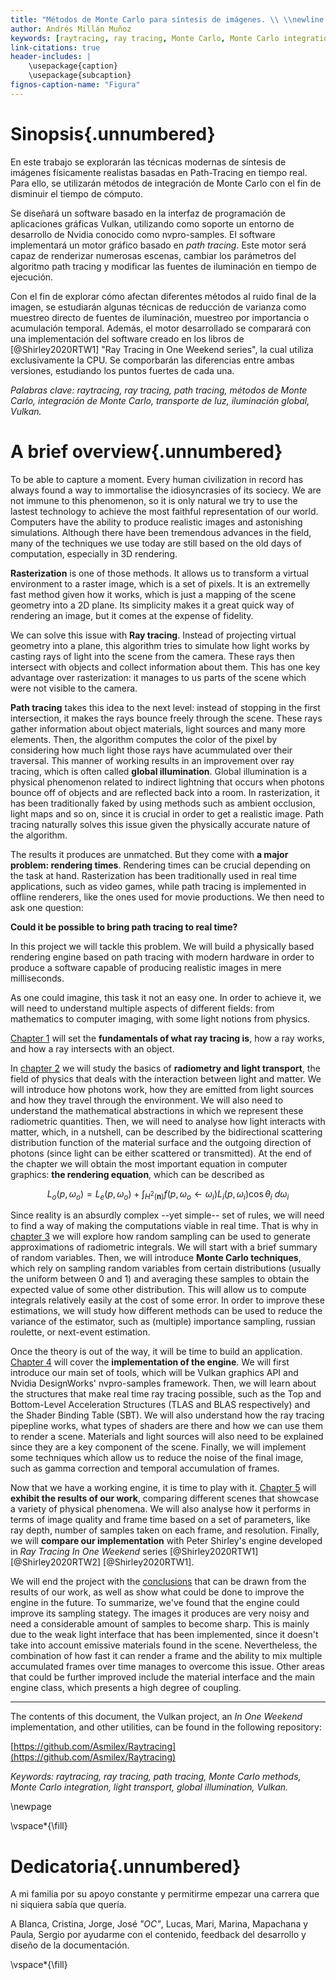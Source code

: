 ```yaml
---
title: "Métodos de Monte Carlo para síntesis de imágenes. \\ \\newline \\Large Análisis teórico e implementaciones basadas en path tracing acelerado por hardware"
author: Andrés Millán Muñoz
keywords: [raytracing, ray tracing, Monte Carlo, Monte Carlo integration, radiometry, path tracing, Vulkan]
link-citations: true
header-includes: |
    \usepackage{caption}
    \usepackage{subcaption}
fignos-caption-name: "Figura"
---
```


# Sinopsis{.unnumbered}

En este trabajo se explorarán las técnicas modernas de síntesis de imágenes físicamente realistas basadas en Path-Tracing en tiempo real. Para ello, se utilizarán métodos de integración de Monte Carlo con el fin de disminuir el tiempo de cómputo.

Se diseñará un software basado en la interfaz de programación de aplicaciones gráficas Vulkan, utilizando como soporte un entorno de desarrollo de Nvidia conocido como nvpro-samples. El software implementará un motor gráfico basado en *path tracing*. Este motor será capaz de renderizar numerosas escenas, cambiar los parámetros del algoritmo path tracing y modificar las fuentes de iluminación en tiempo de ejecución.

Con el fin de explorar cómo afectan diferentes métodos al ruido final de la imagen, se estudiarán algunas técnicas de reducción de varianza como muestreo directo de fuentes de iluminación, muestreo por importancia o acumulación temporal. Además, el motor desarrollado se comparará con una implementación del software creado en los libros de [@Shirley2020RTW1] "Ray Tracing in One Weekend series", la cual utiliza exclusivamente la CPU. Se comporbarán las diferencias entre ambas versiones, estudiando los puntos fuertes de cada una.

*Palabras clave: raytracing, ray tracing, path tracing, métodos de Monte Carlo, integración de Monte Carlo, transporte de luz, iluminación global, Vulkan.*


# A brief overview{.unnumbered}

<!-- LTeX: language=en -->

To be able to capture a moment. Every human civilization in record has always found a way to immortalise the idiosyncrasies of its sociecy. We are not immune to this phenomenon, so it is only natural we try to use the lastest technology to achieve the most faithful representation of our world. Computers have the ability to produce realistic images and astonishing simulations. Although there have been tremendous advances in the field, many of the techniques we use today are still based on the old days of computation, especially in 3D rendering.

**Rasterization** is one of those methods. It allows us to transform a virtual environment to a raster image, which is a set of pixels. It is an extremelly fast method given how it works, which is just a mapping of the scene geometry into a 2D plane. Its simplicity makes it a great quick way of rendering an image, but it comes at the expense of fidelity.

We can solve this issue with **Ray tracing**. Instead of projecting virtual geometry into a plane, this algorithm tries to simulate how light works by casting rays of light into the scene from the camera. These rays then intersect with objects and collect information about them. This has one key advantage over rasterization: it manages to us parts of the scene which were not visible to the camera.

**Path tracing** takes this idea to the next level: instead of stopping in the first intersection, it makes the rays bounce freely through the scene. These rays gather information about object materials, light sources and many more elements. Then, the algorithm computes the color of the pixel by considering how much light those rays have acummulated over their traversal. This manner of working results in an improvement over ray tracing, which is often called **global illumination**. Global illumination is a physical phenomenon related to indirect lightning that occurs when photons bounce off of objects and are reflected back into a room. In rasterization, it has been traditionally faked by using methods such as ambient occlusion, light maps and so on, since it is crucial in order to get a realistic image. Path tracing naturally solves this issue given the physically accurate nature of the algorithm.

The results it produces are unmatched. But they come with **a major problem: rendering times**. Rendering times can be crucial depending on the task at hand. Rasterization has been traditionally used in real time applications, such as video games, while path tracing is implemented in offline renderers, like the ones used for movie productions. We then need to ask one question:

**Could it be possible to bring path tracing to real time?**

In this project we will tackle this problem. We will build a physically based rendering engine based on path tracing with modern hardware in order to produce a software capable of producing realistic images in mere milliseconds.

As one could imagine, this task it not an easy one. In order to achieve it, we will need to understand multiple aspects of different fields: from mathematics to computer imaging, with some light notions from physics.

[Chapter 1](#las-bases) will set the **fundamentals of what ray tracing is**, how a ray works, and how a ray intersects with an object.

In [chapter 2](#transporte-de-luz) we will study the basics of **radiometry and light transport**, the field of physics that deals with the interaction between light and matter. We will introduce how photons work, how they are emitted from light sources and how they travel through the environment. We will also need to understand the mathematical abstractions in which we represent these radiometric quantities. Then, we will need to analyse how light interacts with matter, which, in a nutshell, can be described by the bidirectional scattering distribution function of the material surface and the outgoing direction of photons (since light can be either scattered or transmitted). At the end of the chapter we will obtain the most important equation in computer graphics: **the rendering equation**, which can be described as

$$
L_o(p, \omega_o) = L_e(p, \omega_o) + \int_{H^2(\mathbf{n})}{f(p, \omega_o \leftarrow \omega_i) L_i(p, \omega_i) \cos\theta_i\ d\omega_i}
$$

Since reality is an absurdly complex --yet simple-- set of rules, we will need to find a way of making the computations viable in real time. That is why in [chapter 3](#métodos-de-monte-carlo) we will explore how random sampling can be used to generate approximations of radiometric integrals. We will start with a brief summary of random variables. Then, we will introduce **Monte Carlo techniques**, which rely on sampling random variables from certain distributions (usually the uniform between 0 and 1) and averaging these samples to obtain the expected value of some other distribution. This will allow us to compute integrals relatively easily at the cost of some error. In order to improve these estimations, we will study how different methods can be used to reduce the variance of the estimator, such as (multiple) importance sampling, russian roulette, or next-event estimation.

Once the theory is out of the way, it will be time to build an application. [Chapter 4](#construyamos-un-path-tracer) will cover the **implementation of the engine**. We will first introduce our main set of tools, which will be Vulkan graphics API and Nvidia DesignWorks' nvpro-samples framework. Then, we will learn about the structures that make real time ray tracing possible, such as the Top and Bottom-Level Acceleration Structures (TLAS and BLAS respectively) and the Shader Binding Table (SBT). We will also understand how the ray tracing pipepline works, what types of shaders are there and how we can use them to render a scene. Materials and light sources will also need to be explained since they are a key component of the scene. Finally, we will implement some techniques which allow us to reduce the noise of the final image, such as gamma correction and temporal accumulation of frames.

Now that we have a working engine, it is time to play with it. [Chapter 5](#análisis-de-rendimiento) will **exhibit the results of our work**, comparing different scenes that showcase a variety of physical phenomena. We will also analyse how it performs in terms of image quality and frame time based on a set of parameters, like ray depth, number of samples taken on each frame, and resolution. Finally, we will **compare our implementation** with Peter Shirley's engine developed in *Ray Tracing In One Weekend* series [@Shirley2020RTW1] [@Shirley2020RTW2] [@Shirley2020RTW1].

We will end the project with the [conclusions](#conclusiones) that can be drawn from the results of our work, as well as show what could be done to improve the engine in the future. To summarize, we've found that the engine could improve its sampling stategy. The images it produces are very noisy and need a considerable amount of samples to become sharp. This is mainly due to the weak light interface that has been implemented, since it doesn't take into account emissive materials found in the scene. Nevertheless, the combination of how fast it can render a frame and the ability to mix multiple accumulated frames over time manages to overcome this issue. Other areas that could be further improved include the material interface and the main engine class, which presents a high degree of coupling.

<hr>

The contents of this document, the Vulkan project, an *In One Weekend* implementation, and other utilities, can be found in the following repository:

[https://github.com/Asmilex/Raytracing](https://github.com/Asmilex/Raytracing)

*Keywords: raytracing, ray tracing, path tracing, Monte Carlo methods, Monte Carlo integration, light transport, global illumination, Vulkan.*

\newpage

\vspace*{\fill}

# Dedicatoria{.unnumbered}

A mi familia por su apoyo constante y permitirme empezar una carrera que ni siquiera sabía que quería.

A Blanca, Cristina, Jorge, José *"OC"*, Lucas, Mari, Marina, Mapachana y Paula, Sergio por ayudarme con el contenido, feedback del desarrollo y diseño de la documentación.

\vspace*{\fill}
